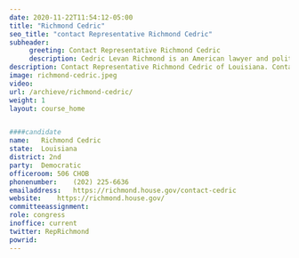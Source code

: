 ```yaml
---
date: 2020-11-22T11:54:12-05:00
title: "Richmond Cedric"
seo_title: "contact Representative Richmond Cedric"
subheader:
     greeting: Contact Representative Richmond Cedric 
     description: Cedric Levan Richmond is an American lawyer and politician. A member of the Democratic Party, he has been the U.S. Representative for Louisiana's 2nd congressional district since 2011. His district includes most of New Orleans. From 2017 to 2019, Richmond served as Chairman of the Congressional Black Caucus.
description: Contact Representative Richmond Cedric of Louisiana. Contact information for Richmond Cedric includes email address, phone number, and mailing address.
image: richmond-cedric.jpeg
video: 
url: /archieve/richmond-cedric/
weight: 1
layout: course_home


####candidate
name:	Richmond Cedric
state:	Louisiana
district: 2nd
party:	Democratic
officeroom:	506 CHOB
phonenumber:	(202) 225-6636
emailaddress:	https://richmond.house.gov/contact-cedric
website:	https://richmond.house.gov/
committeeassignment: 
role: congress
inoffice: current
twitter: RepRichmond
powrid: 
---
```


